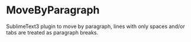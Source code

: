 # MoveByParagraph
SublimeText3 plugin to move by paragraph, lines with only spaces and/or tabs are treated as paragraph breaks.
